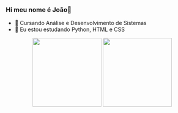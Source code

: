 ### Hi meu nome é João👋
- 🔭 Cursando Análise e Desenvolvimento de Sistemas
- 🌱 Eu estou estudando Python, HTML e CSS

<div align="center">
  <img height="180em" src="https://github-readme-stats.vercel.app/api?username=joao-ghizzi&show_icons=true&theme=transparent">
  <img height="180em" src="https://github-readme-stats.vercel.app/api/top-langs/?username=joao-ghizzi&layout=compact&langs_count=7&theme=transparent"/>
</div>
